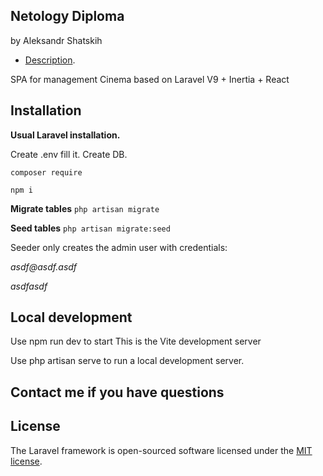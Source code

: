 
## Netology Diploma
by Aleksandr Shatskih


- [Description](https://github.com/netology-code/fs-2-diplom/).

SPA for management Cinema based on Laravel V9 + Inertia + React

## Installation
**Usual Laravel installation.**

Create .env fill it. Create DB.

`composer require`

`npm i`

**Migrate tables** 
`php artisan migrate`

**Seed tables**
`php artisan migrate:seed`

Seeder only creates the admin user with credentials:

_asdf@asdf.asdf_

_asdfasdf_


## Local development
Use npm run dev to start This is the Vite development server

Use php artisan serve to run a local development server.

## Contact me if you have questions

## License

The Laravel framework is open-sourced software licensed under the [MIT license](https://opensource.org/licenses/MIT).
